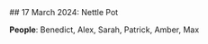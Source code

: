 <link rel="stylesheet" href="styles.css">
## 17 March 2024: Nettle Pot

**People**: Benedict, Alex, Sarah, Patrick, Amber, Max
